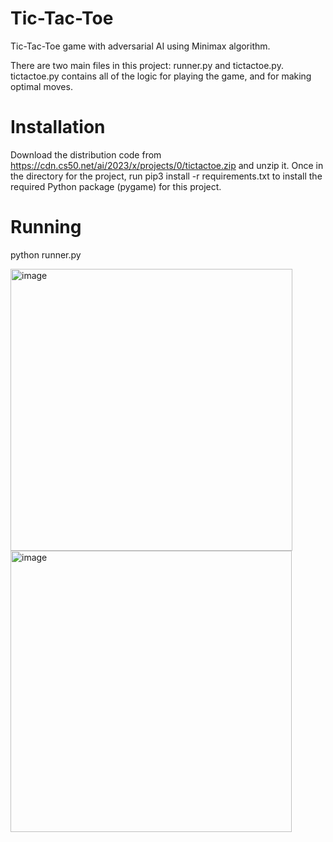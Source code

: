 # Tic-Tac-Toe
Tic-Tac-Toe game with adversarial AI using Minimax algorithm.

There are two main files in this project: runner.py and tictactoe.py. tictactoe.py contains all of the logic for playing the game, and for making optimal moves.

# Installation
Download the distribution code from https://cdn.cs50.net/ai/2023/x/projects/0/tictactoe.zip and unzip it.
Once in the directory for the project, run pip3 install -r requirements.txt to install the required Python package (pygame) for this project.

# Running 
python runner.py


<img width="451" alt="image" src="https://github.com/AlokChedambath64/Tic-Tac-Toe/assets/110228030/63acef4b-2359-47dd-838c-adfb5051b296">

<img width="450" alt="image" src="https://github.com/AlokChedambath64/Tic-Tac-Toe/assets/110228030/7675ae47-8735-40c0-8f40-42704402173b">

